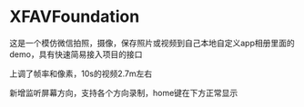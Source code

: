 # XFAVFoundation
这是一个模仿微信拍照，摄像，保存照片或视频到自己本地自定义app相册里面的demo，具有快速简易接入项目的接口

上调了帧率和像素，10s的视频2.7m左右

新增监听屏幕方向，支持各个方向录制，home键在下方正常显示
